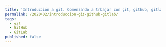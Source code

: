 ```yaml
---
title: 'Introducción a git. Comenzando a trbajar con git, github, gitlab,...'
permalink: /2020/02/introduccion-git-github-gitlab/
tags:
  - git
  - GitHub
  - GitLab
published: false
---
```

